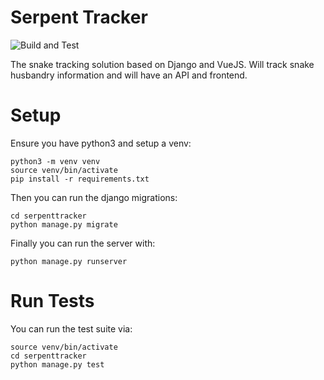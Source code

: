 # Serpent Tracker 
![Build and Test](https://github.com/serpent-tracker/serpent-tracker/workflows/Build%20and%20Test/badge.svg?branch=master)

The snake tracking solution based on Django and VueJS.  Will track snake husbandry information and will have an API and frontend.

# Setup
Ensure you have python3 and setup a venv:

```
python3 -m venv venv
source venv/bin/activate
pip install -r requirements.txt
```

Then you can run the django migrations:

```
cd serpenttracker
python manage.py migrate
```

Finally you can run the server with:

```
python manage.py runserver
```

# Run Tests
You can run the test suite via:

```
source venv/bin/activate
cd serpenttracker
python manage.py test
```
